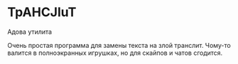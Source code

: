 # TpAHCJluT
Адова утилита

Очень простая программа для замены текста на злой транслит. Чому-то валится в полноэкранных игрушках, но для скайпов и чатов сгодится.
